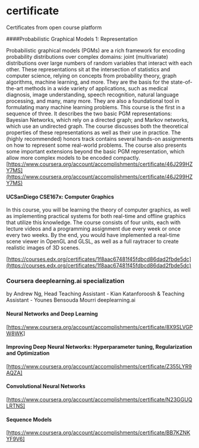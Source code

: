 # certificate
Certificates from open course platform 

####Probabilistic Graphical Models 1: Representation

Probabilistic graphical models (PGMs) are a rich framework for encoding probability distributions over complex domains: joint (multivariate) distributions over large numbers of random variables that interact with each other. These representations sit at the intersection of statistics and computer science, relying on concepts from probability theory, graph algorithms, machine learning, and more. They are the basis for the state-of-the-art methods in a wide variety of applications, such as medical diagnosis, image understanding, speech recognition, natural language processing, and many, many more. They are also a foundational tool in formulating many machine learning problems. This course is the first in a sequence of three. It describes the two basic PGM representations: Bayesian Networks, which rely on a directed graph; and Markov networks, which use an undirected graph. The course discusses both the theoretical properties of these representations as well as their use in practice. The (highly recommended) honors track contains several hands-on assignments on how to represent some real-world problems. The course also presents some important extensions beyond the basic PGM representation, which allow more complex models to be encoded compactly.
[https://www.coursera.org/account/accomplishments/certificate/46J299HZY7MS](https://www.coursera.org/account/accomplishments/certificate/46J299HZY7MS)


#### UCSanDiego CSE167x: Computer Graphics

In this course, you will be learning the theory of computer graphics, as well as implementing practical systems for both real-time and offline graphics that utilize this knowledge. The course consists of four units, each with lecture videos and a programming assignment due every week or once every two weeks. By the end, you would have implemented a real-time scene viewer in OpenGL and GLSL, as well as a full raytracer to create realistic images of 3D scenes.

[https://courses.edx.org/certificates/1f8aac67481f45fdbcd86dad2fbde5dc](https://courses.edx.org/certificates/1f8aac67481f45fdbcd86dad2fbde5dc)


### Coursera deeplearning.ai specialization 
by Andrew Ng, Head Teaching Assistant - Kian Katanforoosh & Teaching Assistant - Younes Bensouda Mourri deeplearning.ai

#### Neural Networks and Deep Learning
[https://www.coursera.org/account/accomplishments/certificate/8X9SLVGPW8WK]

#### Improving Deep Neural Networks: Hyperparameter tuning, Regularization and Optimization
[https://www.coursera.org/account/accomplishments/certificate/Z355LYR9AQZA]

#### Convolutional Neural Networks
[https://www.coursera.org/account/accomplishments/certificate/N23GGUQLRTNS]

#### Sequence Models
[https://www.coursera.org/account/accomplishments/certificate/BB7KZNKYF9V6]

